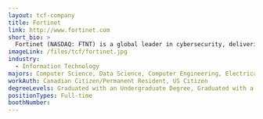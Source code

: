 ```yaml
---
layout: tcf-company
title: Fortinet
link: http://www.fortinet.com
short_bio: >
  Fortinet (NASDAQ: FTNT) is a global leader in cybersecurity, delivering advanced network security solutions to protect against evolving threats. Our extensive suite of products and services offers integrated, automated protection for enterprises worldwide, enabling them to manage complex security challenges with confidence. Headquartered in Sunnyvale, CA, and with offices globally, Fortinet provides a dynamic, fast-paced environment for those passionate about cybersecurity. We offer exciting opportunities to work on cutting-edge technology, gain industry-leading experience, and thrive in a collaborative team that values innovation, diversity, and professional growth. Fortinet is committed to equal opportunity, competitive pay, and comprehensive benefits.
imageLink: /files/tcf/fortinet.jpg
industry:
  - Information Technology
majors: Computer Science, Data Science, Computer Engineering, Electrical Engineering
workAuth: Canadian Citizen/Permanent Resident, US Citizen
degreeLevels: Graduated with an Undergraduate Degree, Graduated with a Graduate Degree (Masters or Phd)
positionTypes: Full-time
boothNumber:
---
```

